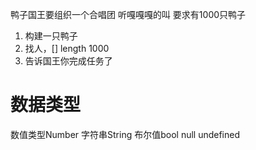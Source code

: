 鸭子国王要组织一个合唱团 听嘎嘎嘎的叫
要求有1000只鸭子


1. 构建一只鸭子
2. 找人，[] length 1000
3. 告诉国王你完成任务了

# 数据类型
数值类型Number 字符串String 布尔值bool null undefined